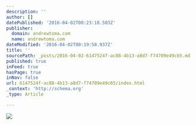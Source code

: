 ```yaml
---
description: ''
author: []
datePublished: '2016-04-02T00:23:18.503Z'
publisher:
  domain: andrewtoma.com
  name: andrewtoma.com
dateModified: '2016-04-02T00:19:58.937Z'
title: ''
sourcePath: _posts/2016-04-02-6147524f-ac88-4b13-a8d7-f74709e49c65.md
published: true
inFeed: true
hasPage: true
inNav: false
url: 6147524f-ac88-4b13-a8d7-f74709e49c65/index.html
_context: 'http://schema.org'
_type: Article

---
```

![](https://static.wixstatic.com/media/4ef0f5_29fc71d5413a40fe91101c0b8cef17cd.png/v1/fill/w_595,h_398,al_c/4ef0f5_29fc71d5413a40fe91101c0b8cef17cd.png)